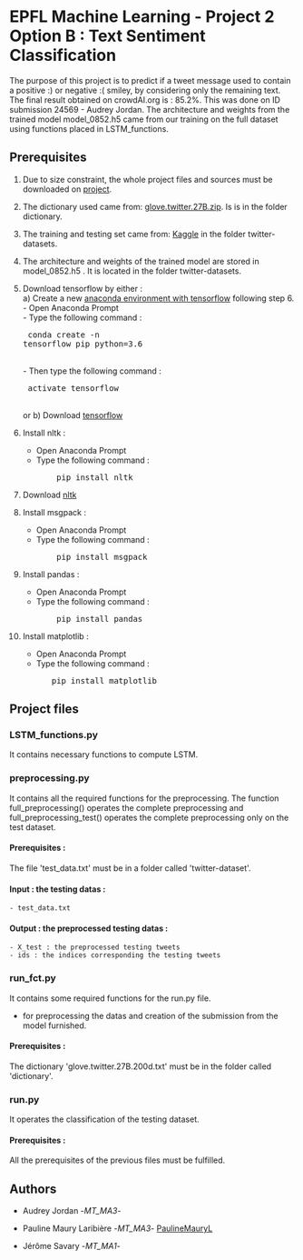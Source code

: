 # EPFL Machine Learning - Project 2 <br /> Option B : Text Sentiment Classification

The purpose of this project is to predict if a tweet message used to contain a positive :) or negative :( smiley, by considering only the remaining text.
The final result obtained on crowdAI.org is : 85.2\%. This was done on ID submission 24569 - Audrey Jordan.
The architecture and weights from the trained model model_0852.h5 came from our training on the full dataset using functions placed in LSTM_functions.


## Prerequisites

1) Due to size constraint, the whole project files and sources must be downloaded on [project](https://drive.google.com/drive/folders/1nVd8ASF_X13EjO-kLOER66-8Ro0VLhX6?usp=sharing).

2) The dictionary used came from: [glove.twitter.27B.zip](https://nlp.stanford.edu/projects/glove/). Is is in the folder dictionary.

3) The training and testing set came from: [Kaggle](https://www.crowdai.org/challenges/epfl-ml-text-classification/dataset_files) in the folder twitter-datasets. 

4) The architecture and weights of the trained model are stored in model_0852.h5 . It is located in the folder twitter-datasets. 

5) Download tensorflow by either : <br />
   a) Create a new [anaconda environment with tensorflow](https://towardsdatascience.com/setup-an-environment-for-machine-learning-and-deep-learning-with-anaconda-in-windows-5d7134a3db10) following step 6. <br />
       - Open Anaconda Prompt <br />
       - Type the following command :
       <pre>
             conda create -n tensorflow pip python=3.6 </pre> <br />
       - Then type the following command :
       <pre>
             activate tensorflow </pre> <br />
   or b) Download [tensorflow](https://www.tensorflow.org/install/)

6) Install nltk :
    - Open Anaconda Prompt
    - Type the following command : <br />
    <pre>
          pip install nltk </pre>
7) Download [nltk](https://www.nltk.org/data.html)

8) Install msgpack :
    - Open Anaconda Prompt
    - Type the following command : <br />
    <pre>
          pip install msgpack </pre>
    
9) Install pandas : 
    - Open Anaconda Prompt
    - Type the following command : <br />
    <pre>
          pip install pandas </pre>
      
10) Install matplotlib :
    - Open Anaconda Prompt
    - Type the following command : <br />
    <pre>
          pip install matplotlib </pre>
            
## Project files

### LSTM_functions.py
It contains necessary functions to compute LSTM.

### preprocessing.py
It contains all the required functions for the preprocessing. The function full_preprocessing() operates the complete preprocessing and full_preprocessing_test() operates the complete preprocessing only on the test dataset.

#### Prerequisites :
The file 'test_data.txt' must be in a folder called 'twitter-dataset'.

#### Input :  the testing datas :
    - test_data.txt
#### Output :  the preprocessed testing datas :
    - X_test : the preprocessed testing tweets
    - ids : the indices corresponding the testing tweets
                                 
### run_fct.py
It contains some required functions for the run.py file.
 - for preprocessing the datas and creation of the submission from the model furnished.

#### Prerequisites :
The dictionary 'glove.twitter.27B.200d.txt' must be in the folder called 'dictionary'.

### run.py
It operates the classification of the testing dataset.

#### Prerequisites :
All the prerequisites of the previous files must be fulfilled.

## Authors

* Audrey Jordan -*MT_MA3*-

* Pauline Maury Laribière -*MT_MA3*- [PaulineMauryL](https://github.com/PaulineMauryL/ML2)

* Jérôme Savary -*MT_MA1*- 
